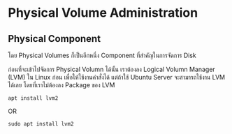 # Physical Volume Administration


## Physical Component

โดย Physical Volumes ก็เป็นอีกหนึ่ง Component ที่สำคัญในการจัดการ Disk

ก่อนที่จะเข้าไปจัดการ Physical Volumn ได้นั้น เราต้องลง Logical Volumn Manager (LVM) ใน Linux ก่อน เพื่อให้ใช้งานคำสั่งได้
แต่ถ้าใช้ Ubuntu Server จะสามารถใช้งาน LVM ได้เลย โดยที่เราไม่ต้องลง Package ของ LVM
```
apt install lvm2
```
OR
```
sudo apt install lvm2
```
